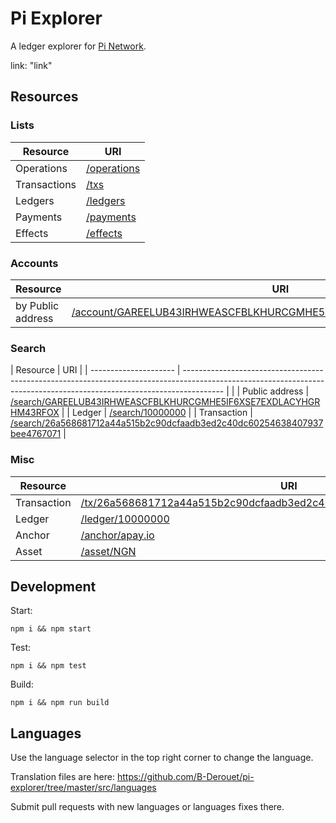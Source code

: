 # Pi Explorer

A ledger explorer for [Pi Network](https://minepi.com/).

link: "link"

## Resources

### Lists

| Resource     | URI                                          |
| ------------ | -------------------------------------------- |
| Operations   | [/operations](link/operations) |
| Transactions | [/txs](link/txs)               |
| Ledgers      | [/ledgers](link/ledgers)       |
| Payments     | [/payments](link/payments)     |
| Effects      | [/effects](link/effects)       |

### Accounts

| Resource             | URI                                                                                                                                                      |
| -------------------- | -------------------------------------------------------------------------------------------------------------------------------------------------------- |
| by Public address    | [/account/GAREELUB43IRHWEASCFBLKHURCGMHE5IF6XSE7EXDLACYHGRHM43RFOX](link/account/GAREELUB43IRHWEASCFBLKHURCGMHE5IF6XSE7EXDLACYHGRHM43RFOX) |

### Search

| Resource              | URI                                                                                                                                                                    |
| --------------------- | ---------------------------------------------------------------------------------------------------------------------------------------------------------------------- |                                                                                      |
| Public address        | [/search/GAREELUB43IRHWEASCFBLKHURCGMHE5IF6XSE7EXDLACYHGRHM43RFOX](link/search/GAREELUB43IRHWEASCFBLKHURCGMHE5IF6XSE7EXDLACYHGRHM43RFOX)                 |
| Ledger                | [/search/10000000](link/search/10000000)                                                                                                                 |
| Transaction           | [/search/26a568681712a44a515b2c90dcfaadb3ed2c40dc60254638407937bee4767071](link/search/26a568681712a44a515b2c90dcfaadb3ed2c40dc60254638407937bee4767071) |

### Misc

| Resource    | URI                                                                                                                                                            |
| ----------- | -------------------------------------------------------------------------------------------------------------------------------------------------------------- |
| Transaction | [/tx/26a568681712a44a515b2c90dcfaadb3ed2c40dc60254638407937bee4767071](link/tx/26a568681712a44a515b2c90dcfaadb3ed2c40dc60254638407937bee4767071) |
| Ledger      | [/ledger/10000000](link/ledger/10000000)                                                                                                         |
| Anchor      | [/anchor/apay.io](link/anchor/apay.io)                                                                                                           |
| Asset       | [/asset/NGN](link/asset/NGN)                                                                                                                     |

## Development

Start:

```
npm i && npm start
```

Test:

```
npm i && npm test
```

Build:

```
npm i && npm run build
```

## Languages

Use the language selector in the top right corner to change the language.

Translation files are here:
https://github.com/B-Derouet/pi-explorer/tree/master/src/languages

Submit pull requests with new languages or languages fixes there.
